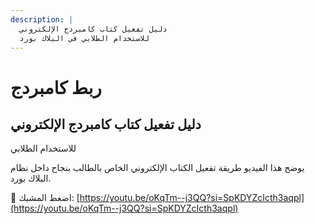 ```yaml
---
description: |
  دليل تفعيل كتاب كامبردج الإلكتروني
  للاستخدام الطلابي في البلاك بورد
---
```


# ربط كامبردج

## دليل تفعيل كتاب كامبردج الإلكتروني  
للاستخدام الطلابي

يوضح هذا الفيديو طريقة تفعيل الكتاب الإلكتروني الخاص بالطالب بنجاح داخل نظام البلاك بورد.

🔗 اضغط المشبك: [https://youtu.be/oKqTm--j3QQ?si=SpKDYZcIcth3aqpl](https://youtu.be/oKqTm--j3QQ?si=SpKDYZcIcth3aqpl)
